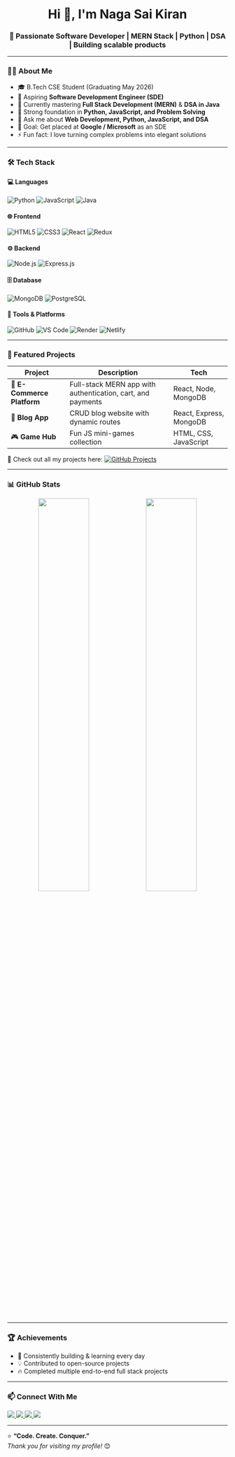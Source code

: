 <h1 align="center">Hi 👋, I'm Naga Sai Kiran</h1>
<h3 align="center">🚀 Passionate Software Developer | MERN Stack | Python | DSA | Building scalable products</h3>

---

### 👨‍💻 About Me  
- 🎓 B.Tech CSE Student (Graduating May 2026)  
- 💼 Aspiring **Software Development Engineer (SDE)**  
- 🌱 Currently mastering **Full Stack Development (MERN)** & **DSA in Java**  
- 🧠 Strong foundation in **Python, JavaScript, and Problem Solving**  
- 💬 Ask me about **Web Development, Python, JavaScript, and DSA**  
- 🎯 Goal: Get placed at **Google / Microsoft** as an SDE  
- ⚡ Fun fact: I love turning complex problems into elegant solutions  

---

### 🛠️ Tech Stack

#### 💻 Languages  
![Python](https://img.shields.io/badge/Python-3670A0?style=for-the-badge&logo=python&logoColor=ffdd54)
![JavaScript](https://img.shields.io/badge/JavaScript-323330?style=for-the-badge&logo=javascript)
![Java](https://img.shields.io/badge/Java-%23ED8B00?style=for-the-badge&logo=java&logoColor=white)

#### 🌐 Frontend  
![HTML5](https://img.shields.io/badge/HTML5-E34F26?style=for-the-badge&logo=html5&logoColor=white)
![CSS3](https://img.shields.io/badge/CSS3-1572B6?style=for-the-badge&logo=css3)
![React](https://img.shields.io/badge/React-20232A?style=for-the-badge&logo=react)
![Redux](https://img.shields.io/badge/Redux-593D88?style=for-the-badge&logo=redux)

#### ⚙️ Backend  
![Node.js](https://img.shields.io/badge/Node.js-339933?style=for-the-badge&logo=node.js)
![Express.js](https://img.shields.io/badge/Express.js-000000?style=for-the-badge&logo=express)

#### 🗄️ Database  
![MongoDB](https://img.shields.io/badge/MongoDB-4EA94B?style=for-the-badge&logo=mongodb)
![PostgreSQL](https://img.shields.io/badge/PostgreSQL-316192?style=for-the-badge&logo=postgresql)

#### 🧰 Tools & Platforms  
![GitHub](https://img.shields.io/badge/GitHub-181717?style=for-the-badge&logo=github)
![VS Code](https://img.shields.io/badge/VSCode-0078d7?style=for-the-badge&logo=visual-studio-code)
![Render](https://img.shields.io/badge/Render-000000?style=for-the-badge&logo=render)
![Netlify](https://img.shields.io/badge/Netlify-00C7B7?style=for-the-badge&logo=netlify)

---

### 🌟 Featured Projects  
| Project | Description | Tech |
|----------|--------------|------|
| 🛒 **E-Commerce Platform** | Full-stack MERN app with authentication, cart, and payments | React, Node, MongoDB |
| 📰 **Blog App** | CRUD blog website with dynamic routes | React, Express, MongoDB |
| 🎮 **Game Hub** | Fun JS mini-games collection | HTML, CSS, JavaScript |

🔗 Check out all my projects here: [![GitHub Projects](https://img.shields.io/badge/🔗%20View%20Repositories-181717?style=for-the-badge&logo=github)](https://github.com/YOUR_USERNAME?tab=repositories)

---

### 📊 GitHub Stats
<p align="center">
  <img width="48%" src="https://github-readme-stats.vercel.app/api?username=YOUR_USERNAME&show_icons=true&theme=radical" />
  <img width="48%" src="https://github-readme-streak-stats.herokuapp.com/?user=YOUR_USERNAME&theme=radical" />
</p>

---

### 🏆 Achievements
- 🥇 Consistently building & learning every day  
- 💡 Contributed to open-source projects  
- 🔥 Completed multiple end-to-end full stack projects  

---

### 📫 Connect With Me  
<p align="left">
  <a href="https://www.linkedin.com/in/YOUR_LINKEDIN_USERNAME/" target="_blank">
    <img src="https://img.shields.io/badge/LinkedIn-0077B5?style=for-the-badge&logo=linkedin&logoColor=white"/>
  </a>
  <a href="https://github.com/YOUR_USERNAME" target="_blank">
    <img src="https://img.shields.io/badge/GitHub-181717?style=for-the-badge&logo=github"/>
  </a>
  <a href="https://www.instagram.com/YOUR_INSTAGRAM_USERNAME/" target="_blank">
    <img src="https://img.shields.io/badge/Instagram-E4405F?style=for-the-badge&logo=instagram&logoColor=white"/>
  </a>
  <a href="mailto:your_email@gmail.com">
    <img src="https://img.shields.io/badge/Gmail-D14836?style=for-the-badge&logo=gmail&logoColor=white"/>
  </a>
</p>

---

⭐ **“Code. Create. Conquer.”**  
_Thank you for visiting my profile!_ 😊

